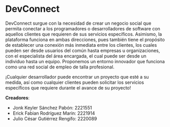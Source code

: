 # DevConnect

DevConnect surgue con la necesidad de crear un negocio social que permita conectar a los programadores o desarrolladores de software con aquellos clientes que requieren
de sus servicios específicos. Asimismo, la plataforma funciona en ambas direcciones, pues también tiene el propósito de establecer una conexión más inmediata entre los
clientes, los cuales pueden ser desde usuarios del común hasta empresas u organizaciones, con el especialista del área encargada, el cual puede ser desde un individuo
hasta un equipo. Proponemos un entorno innovador que funciona como una red social de empleo de talla profesional.

¡Cualquier desarrollador puede encontrar un proyecto que esté a su medida, así como cualquier clientes pueden solicitar los servicios específicos que requiere durante 
el avance de su proyecto!

**Creadores**:
- Jonk Keyler Sánchez Pabón: 2221551
- Erick Fabian Rodríguez Marin: 2221914
- Julio César Gutiérrez Rengifo: 2220089